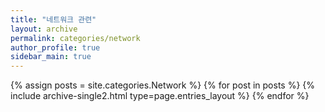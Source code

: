 ```yaml
---
title: "네트워크 관련"
layout: archive
permalink: categories/network
author_profile: true
sidebar_main: true
---
```



{% assign posts = site.categories.Network %}
{% for post in posts %} {% include archive-single2.html type=page.entries_layout %} {% endfor %}